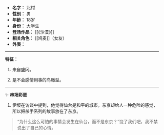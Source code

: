 
- **名字：** 北村
- **性别：** 男
- **年龄：** 18岁
- **身份：** 大学生 
- **登场作品：** [[《沙漠》]]
- **相关角色：** [[鸠麦]]（女友）
- **外表：** 

---

**特征：** 

1. 来自盛冈。

2. 是不会感情用事的鸟瞰型。

---

✨ **串场彩蛋** 

1. 伊坂在访谈中提到，他觉得仙台是和平的城市，东京却给人一种危险的感觉，所以把杀手系列的故事放在了东京。

> “为什么这么可怕的事情会发生在仙台，而不是东京？”饶了我们吧，我不禁说出了自己的心情。